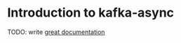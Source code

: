 # Introduction to kafka-async

TODO: write [great documentation](http://jacobian.org/writing/what-to-write/)
